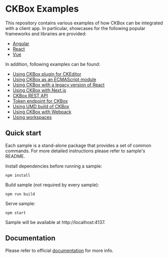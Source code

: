 # CKBox Examples

This repository contains various examples of how CKBox can be integrated with a client app. In particular, showcases for the following popular frameworks and libraries are provided:

-   [Angular](angular)
-   [React](react)
-   [Vue](vue)

In addition, following examples can be found:

-   [Using CKBox plugin for CKEditor](ckeditor)
-   [Using CKBox as an ECMAScript module](esm)
-   [Using CKBox with a legacy version of React](react-legacy)
-   [Using CKBox with Next.js](react-nextjs)
-   [CKBox REST API](rest-api)
-   [Token endpoint for CKBox](token)
-   [Using UMD build of CKBox](umd)
-   [Using CKBox with Webpack](webpack)
-   [Using workspaces](workspaces)

## Quick start

Each sample is a stand-alone package that provides a set of common commands. For more detailed instructions please refer to sample's README.

Install dependencies before running a sample:

```
npm install
```

Build sample (not required by every sample):

```
npm run build
```

Serve sample:

```
npm start
```

Sample will be available at http://localhost:4137.

## Documentation

Please refer to official [documentation](https://ckeditor.com/docs/ckbox/latest/guides/index.html) for more info.
